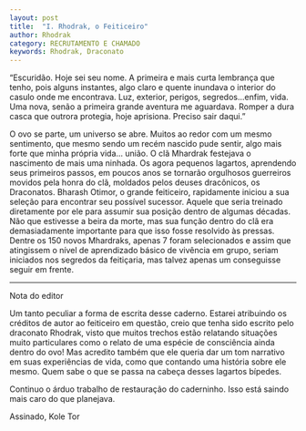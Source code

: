 ```yaml
---
layout: post
title:  "I. Rhodrak, o Feiticeiro"
author: Rhodrak
category: RECRUTAMENTO E CHAMADO
keywords: Rhodrak, Draconato
---
```

“Escuridão. Hoje sei seu nome.
A primeira e mais curta lembrança que tenho, pois alguns instantes, algo claro e quente inundava o interior do casulo onde me encontrava. Luz, exterior, perigos, segredos...enfim, vida. Uma nova, senão a primeira grande aventura me aguardava. Romper a dura casca que outrora protegia, hoje aprisiona. Preciso sair daqui.”

O ovo se parte, um universo se abre. Muitos ao redor com um mesmo sentimento, que mesmo sendo um recém nascido pude sentir, algo mais forte que minha própria vida… união. O clã Mhardrak festejava o nascimento de mais uma ninhada. Os agora pequenos lagartos, aprendendo seus primeiros passos, em poucos anos se tornarão orgulhosos guerreiros movidos pela honra do clã, moldados pelos deuses dracônicos, os Draconatos.
Bharash Otimor, o grande feiticeiro, rapidamente iniciou a sua seleção para encontrar seu possível sucessor. Aquele que seria treinado diretamente por ele para assumir sua posição dentro de algumas décadas. Não que estivesse a beira da morte, mas sua função dentro do clã era demasiadamente importante para que isso fosse resolvido às pressas. Dentre os 150 novos Mhardraks, apenas 7 foram selecionados e assim que atingissem o nível de aprendizado básico de vivência em grupo, seriam iniciados nos segredos da feitiçaria, mas talvez apenas um conseguisse seguir em frente.

----
Nota do editor

Um tanto peculiar a forma de escrita desse caderno. Estarei atribuindo os créditos de autor ao feiticeiro em questão, creio que tenha sido escrito pelo draconato Rhodrak, visto que muitos trechos estão relatando situações muito particulares como o relato de uma espécie de consciência ainda dentro do ovo! Mas acredito também que ele queria dar um tom narrativo em suas experiências de vida, como que contando uma história sobre ele mesmo. Quem sabe o que se passa na cabeça desses lagartos bípedes.

Continuo o árduo trabalho de restauração do caderninho. Isso está saindo mais caro do que planejava.

Assinado, Kole Tor